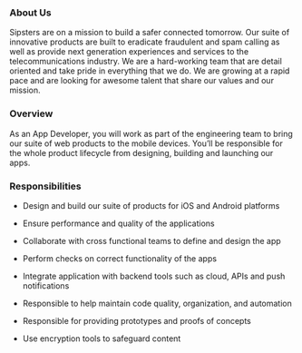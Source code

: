 ### About Us ###

Sipsters are on a mission to build a safer connected tomorrow. Our suite of innovative products are built to eradicate fraudulent and spam calling as well as provide next generation experiences and services to the telecommunications industry. We are a hard-working team that are detail oriented and take pride in everything that we do. We are growing at a rapid pace and are looking for awesome talent that share our values and our mission.

### Overview ### 

As an App Developer, you will work as part of the engineering team to bring our suite of web products to the mobile devices. You’ll be responsible for the whole product lifecycle from designing, building and launching our apps. 

### Responsibilities ###

- Design and build our suite of products for iOS and Android platforms

- Ensure performance and quality of the applications

- Collaborate with cross functional teams to define and design the app

- Perform checks on correct functionality of the apps 

- Integrate application with backend tools such as cloud, APIs and push notifications

- Responsible to help maintain code quality, organization, and automation

- Responsible for providing prototypes and proofs of concepts

- Use encryption tools to safeguard content